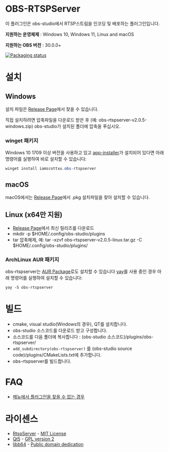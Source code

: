# OBS-RTSPServer

이 플러그인은 obs-studio에서 RTSP스트림을 인코딩 및 배포하는 플러그인입니다.

**지원하는 운영체제** : Windows 10, Windows 11, Linux and macOS

**지원하는 OBS 버전** : 30.0.0+

[![Packaging status](https://repology.org/badge/vertical-allrepos/obs-rtspserver.svg)](https://repology.org/project/obs-rtspserver/versions)

# 설치
## Windows
설치 파일은 [Release Page](https://github.com/iamscottxu/obs-rtspserver/releases)에서 찾을 수 있습니다.

직접 설치하려면 압축파일을 다운로드 받은 후 (예: obs-rtspserver-v2.0.5-windows.zip) obs-studio가 설치된 폴더에 압축을 푸십시오.

### winget 패키지
Windows 10 1709 이상 버전을 사용하고 있고 [app-installer](https://www.microsoft.com/store/productId/9NBLGGH4NNS1)가 설치되어 있다면 아래 명령어를 실행하여 바로 설치할 수 있습니다:

```powershell
winget install iamscottxu.obs-rtspserver
```

## macOS
macOS에서는 [Release Page](https://github.com/iamscottxu/obs-rtspserver/releases)에서 .pkg 설치파일을 찾아 설치할 수 있습니다.

## Linux (x64만 지원)
* [Release Page](https://github.com/iamscottxu/obs-rtspserver/releases)에서 최신 릴리즈를 다운로드
* mkdir -p $HOME/.config/obs-studio/plugins
* tar 압축해제, 예: tar -xzvf obs-rtspserver-v2.0.5-linux.tar.gz -C $HOME/.config/obs-studio/plugins/

### ArchLinux AUR 패키지
obs-rtspserver는 [AUR Package](https://aur.archlinux.org/packages/?O=0&K=obs-rtspserver)로도 설치할 수 있습니다
[yay](https://github.com/Jguer/yay)를 사용 중인 경우 아래 명령어를 실행하여 설치할 수 있습니다:

```shell
yay -S obs-rtspserver
```

# 빌드
* cmake, visual studio(Windows의 경우), QT를 설치합니다.
* obs-studio 소스코드를 다운로드 받고 구성합니다.
* 소스코드를 다음 폴더에 복사합니다 : (obs-studio 소스코드)/plugins/obs-rtspserver/
* `add_subdirectory(obs-rtspserver)` 를 (obs-studio source code)/plugins/CMakeLists.txt에 추가합니다.
* obs-rtspserver를 빌드합니다.

# FAQ
* [메뉴에서 플러그인을 찾을 수 없는 경우](https://github.com/iamscottxu/obs-rtspserver/wiki/FAQ#cant-find-the-plugin-in-the-menu)

# 라이센스
* [RtspServer](https://github.com/PHZ76/RtspServer/) - [MIT License](https://github.com/PHZ76/RtspServer/blob/master/LICENSE)
* [Qt5](https://www.qt.io/) - [GPL version 2](https://doc.qt.io/qt-5/licensing.html)
* [libb64](https://sourceforge.net/projects/libb64/) - [Public domain dedication](https://sourceforge.net/p/libb64/git/ci/master/tree/LICENSE)
